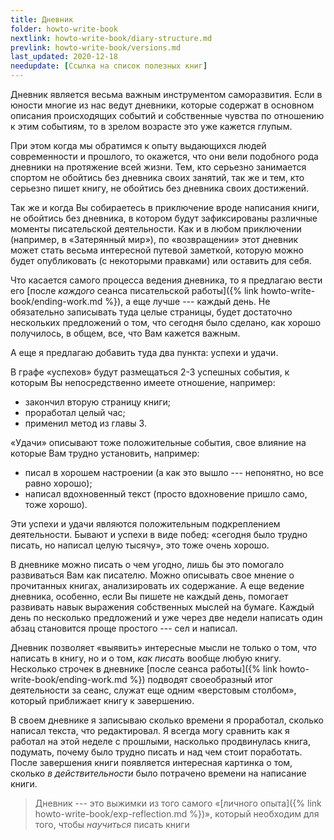 ```yaml
---
title: Дневник
folder: howto-write-book
nextlink: howto-write-book/diary-structure.md
prevlink: howto-write-book/versions.md
last_updated: 2020-12-18
needupdate: [Ссылка на список полезных книг]
---
```


Дневник является весьма важным инструментом саморазвития.  Если в
юности многие из нас ведут дневники, которые содержат в основном
описания происходящих событий и собственные чувства по отношению к
этим событиям, то в зрелом возрасте это уже кажется глупым.

При этом когда мы обратимся к опыту выдающихся людей современности и
прошлого, то окажется, что они вели подобного рода дневники на
протяжение всей жизни.  Тем, кто серьезно занимается спортом не
обойтись без дневника своих занятий, так же и тем, кто серьезно пишет
книгу, не обойтись без дневника своих достижений.

Так же и когда Вы собираетесь в приключение вроде написания книги, не
обойтись без дневника, в котором будут зафиксированы различные моменты
писательской деятельности.  Как и в любом приключении (например, в
«Затерянный мир»), по «возвращении» этот дневник может стать весьма
интересной путевой заметкой, которую можно будет опубликовать (с
некоторыми правками) или оставить для себя.

Что касается самого процесса ведения дневника, то я предлагаю вести
его [после *каждого* сеанса писательской работы]({% link
howto-write-book/ending-work.md %}), а еще лучше --- каждый день.  Не
обязательно записывать туда целые страницы, будет достаточно
нескольких предложений о том, что сегодня было сделано, как хорошо
получилось, в общем, все, что Вам кажется важным.

А еще я предлагаю добавить туда два пункта: успехи и удачи.

В графе «успехов» будут размещаться 2-3 успешных события, к которым Вы
непосредственно имеете отношение, например:
- закончил вторую страницу книги;
- проработал целый час;
- применил метод из главы 3.

«Удачи» описывают тоже положительные события, свое влияние на которые
Вам трудно установить, например:
- писал в хорошем настроении (а как это вышло --- непонятно, но все
  равно хорошо);
- написал вдохновенный текст (просто вдохновение пришло само, тоже
  хорошо).

Эти успехи и удачи являются положительным подкреплением деятельности.
Бывают и успехи в виде побед: «сегодня было трудно писать, но написал
целую тысячу», это тоже очень хорошо.

В дневнике можно писать о чем угодно, лишь бы это помогало развиваться
Вам как писателю.  Можно описывать свое мнение о прочитанных книгах,
анализировать их содержание.  А еще ведение дневника, особенно, если
Вы пишете не каждый день, помогает развивать навык выражения
собственных мыслей на бумаге.  Каждый день по несколько предложений и
уже через две недели написать один абзац становится проще простого ---
сел и написал.

Дневник позволяет «выявить» интересные мысли не только о том, *что*
написать в книгу, но и о том, *как писать* вообще любую книгу.
Несколько строчек в дневнике [после сеанса работы]({% link
howto-write-book/ending-work.md %}) подводят своеобразный итог
деятельности за сеанс, служат еще одним «верстовым столбом», который
приближает книгу к завершению.

В своем дневнике я записываю сколько времени я проработал, сколько
написал текста, что редактировал.  Я всегда могу сравнить как я
работал на этой неделе с прошлыми, насколько продвинулась книга,
подумать, почему было трудно писать и над чем стоит поработать.  После
завершения книги появляется интересная картинка о том, сколько *в
действительности* было потрачено времени на написание книги.

> Дневник --- это выжимки из того самого «[личного опыта]({% link howto-write-book/exp-reflection.md %})», который необходим для того,
> чтобы *научиться* писать книги
